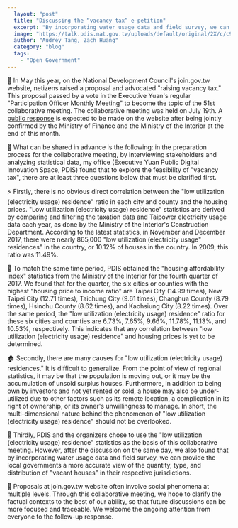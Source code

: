 ```yaml
---
  layout: "post"
  title: "Discussing the “vacancy tax” e-petition"
  excerpt: "By incorporating water usage data and field survey, we can provide the local governments a more accurate view."
  image: "https://talk.pdis.nat.gov.tw/uploads/default/original/2X/c/c90126ea4dc7daa2c64754190d534851232265a2.jpeg"
  author: "Audrey Tang, Zach Huang"
  category: "blog"
  tags: 
    - "Open Government"
---
```


🙋 In May this year, on the National Development Council's join.gov.tw website, netizens raised a proposal and advocated "raising vacancy tax." This proposal passed by a vote in the Executive Yuan's regular "Participation Officer Monthly Meeting" to become the topic of the 51st collaborative meeting. The collaborative meeting was held on July 19th. A [public response](https://join.gov.tw/idea/detail/348212d3-179e-4789-9e1e-ff2bcf4c00c8) is expected to be made on the website after being jointly confirmed by the Ministry of Finance and the Ministry of the Interior at the end of this month.

🤔 What can be shared in advance is the following: in the preparation process for the collaborative meeting, by interviewing stakeholders and analyzing statistical data, my office (Executive Yuan Public Digital Innovation Space, PDIS) found that to explore the feasibility of "vacancy tax", there are at least three questions below that must be clarified first.

⚡ Firstly, there is no obvious direct correlation between the "low utilization (electricity usage) residence" ratio in each city and county and the housing prices. "Low utilization (electricity usage) residence" statistics are derived by comparing and filtering the taxation data and Taipower electricity usage data each year, as done by the Ministry of the Interior's Construction Department. According to the latest statistics, in November and December 2017, there were nearly 865,000 "low utilization (electricity usage" residences" in the country, or 10.12% of houses in the country. In 2009, this ratio was 11.49%.

🔎 To match the same time period, PDIS obtained the "housing affordability index" statistics from the Ministry of the Interior for the fourth quarter of 2017. We found that for the quarter, the six cities or counties with the highest "housing price to income ratio" are Taipei City (14.99 times), New Taipei City (12.71 times), Taichung City (9.61 times), Changhua County (8.79 times), Hsinchu County (8.62 times), and Kaohsiung City (8.22 times). Over the same period, the "low utilization (electricity usage) residence" ratio for these six cities and counties are 6.73%, 7.65%, 9.66%, 11.78%, 11.13%, and 10.53%, respectively. This indicates that any correlation between "low utilization (electricity usage) residence" and housing prices is yet to be determined.

🏚 Secondly, there are many causes for "low utilization (electricity usage) residences." It is difficult to generalize. From the point of view of regional statistics, it may be that the population is moving out, or it may be the accumulation of unsold surplus houses. Furthermore, in addition to being own by investors and not yet rented or sold, a house may also be under-utilized due to other factors such as its remote location, a complication in its right of ownership, or its owner's unwillingness to manage. In short, the multi-dimensional nature behind the phenomenon of "low utilization (electricity usage) residence" should not be overlooked.

🚰 Thirdly, PDIS and the organizers chose to use the "low utilization (electricity usage) residence" statistics as the basis of this collaborative meeting. However, after the discussion on the same day, we also found that by incorporating water usage data and field survey, we can provide the local governments a more accurate view of the quantity, type, and distribution of "vacant houses" in their respective jurisdictions.

📂 Proposals at join.gov.tw website often involve social phenomena at multiple levels. Through this collaborative meeting, we hope to clarify the factual contexts to the best of our ability, so that future discussions can be more focused and traceable. We welcome the ongoing attention from everyone to the follow-up response.
